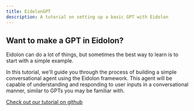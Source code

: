 ```yaml
---
title: EidolonGPT
description: A tutorial on setting up a basic GPT with Eidolon
---
```


## Want to make a GPT in Eidolon?

Eidolon can do a lot of things, but sometimes the best way to learn is to start with a simple example.

In this tutorial, we'll guide you through the process of building a simple conversational agent using the Eidolon framework. This agent will be capable of understanding and responding to user inputs in a conversational manner, similar to GPTs you may be familiar with.

[Check out our tutorial on github](https://github.com/eidolon-ai/eidolon/tree/main/examples/eidolon_examples/conversational_chatbot "Eidolon Conversational Chatbot Example")